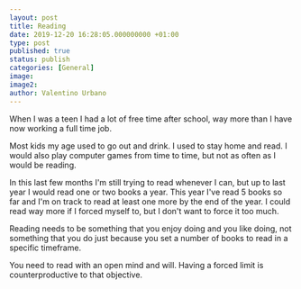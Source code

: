 ```yaml
---
layout: post
title: Reading
date: 2019-12-20 16:28:05.000000000 +01:00
type: post
published: true
status: publish
categories: [General]
image:
image2:
author: Valentino Urbano
---
```


When I was a teen I had a lot of free time after school, way more than I have now working a full time job.

Most kids my age used to go out and drink. I used to stay home and read. I would also play computer games from time to time, but not as often as I would be reading.

In this last few months I'm still trying to read whenever I can, but up to last year I would read one or two books a year. This year I've read 5 books so far and I'm on track to read at least one more by the end of the year. I could read way more if I forced myself to, but I don't want to force it too much.

Reading needs to be something that you enjoy doing and you like doing, not something that you do just because you set a number of books to read in a specific timeframe.

You need to read with an open mind and will. Having a forced limit is counterproductive to that objective.
